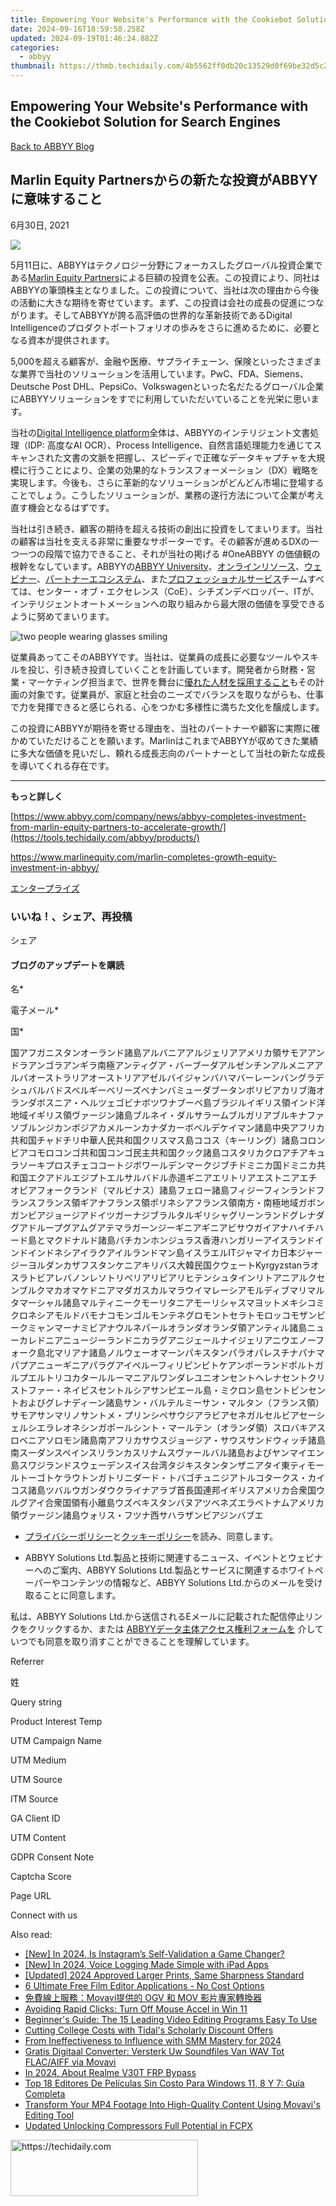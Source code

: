 ```yaml
---
title: Empowering Your Website's Performance with the Cookiebot Solution for Search Engines
date: 2024-09-16T18:59:58.258Z
updated: 2024-09-19T01:46:24.882Z
categories:
  - abbyy
thumbnail: https://thmb.techidaily.com/4b5562ff0db20c13529d0f69be32d5c21c69778a6a352420334c0743deb0bfe7.png
---
```


## Empowering Your Website's Performance with the Cookiebot Solution for Search Engines

[Back to ABBYY Blog](https://tools.techidaily.com/abbyy/products/)

## Marlin Equity Partnersからの新たな投資がABBYYに意味すること

6月30日, 2021

![](https://static2.abbyy.com/abbyycommedia/33048/marlin-blog-cover-1.jpg) 

5月11日に、ABBYYはテクノロジー分野にフォーカスしたグローバル投資企業である[Marlin Equity Partners](https://www.marlinequity.com/)による巨額の投資を公表。この投資により、同社はABBYYの筆頭株主となりました。この投資について、当社は次の理由から今後の活動に大きな期待を寄せています。まず、この投資は会社の成長の促進につながります。そしてABBYYが誇る高評価の世界的な革新技術であるDigital Intelligenceのプロダクトポートフォリオの歩みをさらに進めるために、必要となる資本が提供されます。

5,000を超える顧客が、金融や医療、サプライチェーン、保険といったさまざまな業界で当社のソリューションを活用しています。PwC、FDA、Siemens、Deutsche Post DHL、PepsiCo、Volkswagenといった名だたるグローバル企業にABBYYソリューションをすでに利用していただいていることを光栄に思います。

当社の[Digital Intelligence platform](https://tools.techidaily.com/abbyy/products/)全体は、ABBYYのインテリジェント文書処理（IDP: 高度なAI OCR）、Process Intelligence、自然言語処理能力を通じてスキャンされた文書の文脈を把握し、スピーディで正確なデータキャプチャを大規模に行うことにより、企業の効果的なトランスフォーメーション（DX）戦略を実現します。今後も、さらに革新的なソリューションがどんどん市場に登場することでしょう。こうしたソリューションが、業務の遂行方法について企業が考え直す機会となるはずです。

当社は引き続き、顧客の期待を超える技術の創出に投資をしてまいります。当社の顧客は当社を支える非常に重要なサポーターです。その顧客が進めるDXの一つ一つの段階で協力できること、それが当社の掲げる #OneABBYY の価値観の根幹をなしています。ABBYYの[ABBYY University](https://tools.techidaily.com/abbyy/products/)、[オンラインリソース](https://tools.techidaily.com/abbyy/products/)、[ウェビナー](https://tools.techidaily.com/abbyy/products/)、[パートナーエコシステム](https://tools.techidaily.com/abbyy/products/)、また[プロフェッショナルサービス](https://tools.techidaily.com/abbyy/products/)チームすべては、センター・オブ・エクセレンス（CoE）、シチズンデベロッパー、ITが、インテリジェントオートメーションへの取り組みから最大限の価値を享受できるように努めてまいります。

![two people wearing glasses smiling](https://static1.abbyy.com/abbyycommedia/32435/b-13.jpg)

従業員あってこそのABBYYです。当社は、従業員の成長に必要なツールやスキルを投じ、引き続き投資していくことを計画しています。開発者から財務・営業・マーケティング担当まで、世界を舞台に[優れた人材を採用すること](https://tools.techidaily.com/abbyy/products/)もその計画の対象です。従業員が、家庭と社会のニーズでバランスを取りながらも、仕事で力を発揮できると感じられる、心をつかむ多様性に満ちた文化を醸成します。

この投資にABBYYが期待を寄せる理由を、当社のパートナーや顧客に実際に確かめていただけることを願います。MarlinはこれまでABBYYが収めてきた業績に多大な価値を見いだし、頼れる成長志向のパートナーとして当社の新たな成長を導いてくれる存在です。

---

**もっと詳しく**

[https://www.abbyy.com/company/news/abbyy-completes-investment-from-marlin-equity-partners-to-accelerate-growth/](https://tools.techidaily.com/abbyy/products/)

<https://www.marlinequity.com/marlin-completes-growth-equity-investment-in-abbyy/>

[エンタープライズ](https://tools.techidaily.com/abbyy/products/) 

### いいね！、シェア、再投稿

シェア 

#### ブログのアップデートを購読

名\*

電子メール\*

国\*

国アフガニスタンオーランド諸島アルバニアアルジェリアアメリカ領サモアアンドラアンゴラアンギラ南極アンティグア・バーブーダアルゼンチンアルメニアアルバオーストラリアオーストリアアゼルバイジャンバハマバーレーンバングラデシュバルバドスベルギーベリーズベナンバミューダブータンボリビアカリブ海オランダボスニア・ヘルツェゴビナボツワナブーベ島ブラジルイギリス領インド洋地域イギリス領ヴァージン諸島ブルネイ・ダルサラームブルガリアブルキナファソブルンジカンボジアカメルーンカナダカーボベルデケイマン諸島中央アフリカ共和国チャドチリ中華人民共和国クリスマス島ココス（キーリング）諸島コロンビアコモロコンゴ共和国コンゴ民主共和国クック諸島コスタリカクロアチアキュラソーキプロスチェココートジボワールデンマークジブチドミニカ国ドミニカ共和国エクアドルエジプトエルサルバドル赤道ギニアエリトリアエストニアエチオピアフォークランド（マルビナス）諸島フェロー諸島フィジーフィンランドフランスフランス領ギアナフランス領ポリネシアフランス領南方・南極地域ガボンガンビアジョージアドイツガーナジブラルタルギリシャグリーンランドグレナダグアドループグアムグアテマラガーンジーギニアギニアビサウガイアナハイチハード島とマクドナルド諸島バチカンホンジュラス香港ハンガリーアイスランドインドインドネシアイラクアイルランドマン島イスラエルITジャマイカ日本ジャージーヨルダンカザフスタンケニアキリバス大韓民国クウェートKyrgyzstanラオスラトビアレバノンレソトリベリアリビアリヒテンシュタインリトアニアルクセンブルクマカオマケドニアマダガスカルマラウイマレーシアモルディブマリマルタマーシャル諸島マルティニークモーリタニアモーリシャスマヨットメキシコミクロネシアモルドバモナコモンゴルモンテネグロモントセラトモロッコモザンビークミャンマーナミビアナウルネパールオランダオランダ領アンティル諸島ニューカレドニアニュージーランドニカラグアニジェールナイジェリアニウエノーフォーク島北マリアナ諸島ノルウェーオマーンパキスタンパラオパレスチナパナマパプアニューギニアパラグアイペルーフィリピンピトケアンポーランドポルトガルプエルトリコカタールルーマニアルワンダレユニオンセントヘレナセントクリストファー・ネイビスセントルシアサンピエール島・ミクロン島セントビンセントおよびグレナディーン諸島サン・バルテルミーサン・マルタン（フランス領）サモアサンマリノサントメ・プリンシペサウジアラビアセネガルセルビアセーシェルシエラレオネシンガポールシント・マールテン（オランダ領）スロバキアスロベニアソロモン諸島南アフリカサウスジョージア・サウスサンドウィッチ諸島南スーダンスペインスリランカスリナムスヴァールバル諸島およびヤンマイエン島スワジランドスウェーデンスイス台湾タジキスタンタンザニアタイ東ティモールトーゴトケラウトンガトリニダード・トバゴチュニジアトルコタークス・カイコス諸島ツバルウガンダウクライナアラブ首長国連邦イギリスアメリカ合衆国ウルグアイ合衆国領有小離島ウズベキスタンバヌアツベネズエラベトナムアメリカ領ヴァージン諸島ウォリス・フツナ西サハラザンビアジンバブエ

* [プライバシーポリシー](https://tools.techidaily.com/abbyy/products/)と[クッキーポリシー](https://tools.techidaily.com/abbyy/products/)を読み、同意します。

* ABBYY Solutions Ltd.製品と技術に関連するニュース、イベントとウェビナーへのご案内、ABBYY Solutions Ltd.製品とサービスに関連するホワイトペーパーやコンテンツの情報など、ABBYY Solutions Ltd.からのメールを受け取ることに同意します。  
    
私は、ABBYY Solutions Ltd.から送信されるEメールに記載された配信停止リンクをクリックするか、または [ABBYYデータ主体アクセス権利フォームを](https://tools.techidaily.com/abbyy/products/) 介していつでも同意を取り消すことができることを理解しています。

Referrer

姓

Query string

Product Interest Temp

UTM Campaign Name

UTM Medium

UTM Source

ITM Source

GA Client ID

UTM Content

GDPR Consent Note

Captcha Score

Page URL

Connect with us

<ins class="adsbygoogle"
     style="display:block"
     data-ad-format="autorelaxed"
     data-ad-client="ca-pub-7571918770474297"
     data-ad-slot="1223367746"></ins>

<ins class="adsbygoogle"
     style="display:block"
     data-ad-client="ca-pub-7571918770474297"
     data-ad-slot="8358498916"
     data-ad-format="auto"
     data-full-width-responsive="true"></ins>

<span class="atpl-alsoreadstyle">Also read:</span>
<div><ul>
<li><a href="https://instagram-video-files.techidaily.com/new-in-2024-is-instagrams-self-validation-a-game-changer/"><u>[New] In 2024, Is Instagram’s Self-Validation a Game Changer?</u></a></li>
<li><a href="https://remote-screen-capture.techidaily.com/new-in-2024-voice-logging-made-simple-with-ipad-apps/"><u>[New] In 2024, Voice Logging Made Simple with iPad Apps</u></a></li>
<li><a href="https://article-tips.techidaily.com/updated-2024-approved-larger-prints-same-sharpness-standard/"><u>[Updated] 2024 Approved Larger Prints, Same Sharpness Standard</u></a></li>
<li><a href="https://solve-manuals.techidaily.com/6-ultimate-free-film-editor-applications-no-cost-options/"><u>6 Ultimate Free Film Editor Applications - No Cost Options</u></a></li>
<li><a href="https://solve-manuals.techidaily.com/movavi-ogv-mov/"><u>免費線上服務：Movavi提供的 OGV 和 MOV 影片專家轉換器</u></a></li>
<li><a href="https://win11.techidaily.com/avoiding-rapid-clicks-turn-off-mouse-accel-in-win-11/"><u>Avoiding Rapid Clicks: Turn Off Mouse Accel in Win 11</u></a></li>
<li><a href="https://solve-manuals.techidaily.com/beginners-guide-the-15-leading-video-editing-programs-easy-to-use/"><u>Beginner's Guide: The 15 Leading Video Editing Programs Easy To Use</u></a></li>
<li><a href="https://techtrends.techidaily.com/cutting-college-costs-with-tidals-scholarly-discount-offers/"><u>Cutting College Costs with Tidal's Scholarly Discount Offers</u></a></li>
<li><a href="https://some-techniques.techidaily.com/from-ineffectiveness-to-influence-with-smm-mastery-for-2024/"><u>From Ineffectiveness to Influence with SMM Mastery for 2024</u></a></li>
<li><a href="https://solve-manuals.techidaily.com/gratis-digitaal-converter-versterk-uw-soundfiles-van-wav-tot-flacaiff-via-movavi/"><u>Gratis Digitaal Converter: Versterk Uw Soundfiles Van WAV Tot FLAC/AIFF via Movavi</u></a></li>
<li><a href="https://bypass-frp.techidaily.com/in-2024-about-realme-v30t-frp-bypass-by-drfone-android/"><u>In 2024, About Realme V30T FRP Bypass</u></a></li>
<li><a href="https://solve-manuals.techidaily.com/top-18-editores-de-peliculas-sin-costo-para-windows-11-8-y-7-guia-completa/"><u>Top 18 Editores De Películas Sin Costo Para Windows 11, 8 Y 7: Guía Completa</u></a></li>
<li><a href="https://solve-manuals.techidaily.com/transform-your-mp4-footage-into-high-quality-content-using-movavis-editing-tool/"><u>Transform Your MP4 Footage Into High-Quality Content Using Movavi's Editing Tool</u></a></li>
<li><a href="https://ai-video-apps.techidaily.com/updated-unlocking-compressors-full-potential-in-fcpx/"><u>Updated Unlocking Compressors Full Potential in FCPX</u></a></li>
</ul></div>

<!-- affiliate ads begin -->
<a href="https://aligracehair.sjv.io/c/5597632/2115932/19272" target="_top" id="2115932">
  <img src="//a.impactradius-go.com/display-ad/19272-2115932" border="0" alt="https://techidaily.com" width="300" height="90"/>
</a>
<img height="0" width="0" src="https://aligracehair.sjv.io/i/5597632/2115932/19272" style="position:absolute;visibility:hidden;" border="0" />
<!-- affiliate ads end -->

